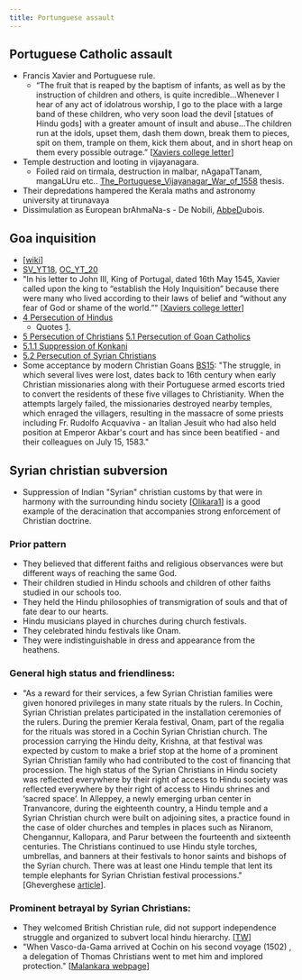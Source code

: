 ```yaml
---
title: Portunguese assault
---
```


## Portuguese Catholic assault
- Francis Xavier and Portuguese rule.
    - “The fruit that is reaped by the baptism of infants, as well as by the instruction of children and others, is quite incredible…Whenever I hear of any act of idolatrous worship, I go to the place with a large band of these children, who very soon load the devil \[statues of Hindu gods\] with a greater amount of insult and abuse…The children run at the idols, upset them, dash them down, break them to pieces, spit on them, trample on them, kick them about, and in short heap on them every possible outrage.” \[[Xaviers college letter](http://centreright.in/2014/04/an-open-letter-to-the-students-of-st-xaviers-college-mumbai/comment-page-1/#.VLJ5LjlGjUY)\]
- Temple destruction and looting in vijayanagara. 
    - Foiled raid on tirmala, destruction in malbar, nAgapaTTanam, mangaLUru etc.. [The\_Portuguese\_Vijayanagar\_War\_of_1558](https://www.academia.edu/5562669/The_Portuguese_Vijayanagar_War_of_1558) thesis.
- Their depredations hampered the Kerala maths and astronomy university at tirunavaya
- Dissimulation as European brAhmaNa-s  - De Nobili, [AbbeD](https://books.google.ca/books?id=xWY3AQAAMAAJ&pg=PA634&dq=at+this+time+their+daily+increasing+numbers+threatened&hl=en&sa=X&ved=0CBwQ6AEwAGoVChMIx57H5_eLyAIVDD2SCh18JQQP#v=onepage&q=at%20this%20time%20their%20daily%20increasing%20numbers%20threatened&f=false)ubois.

## Goa inquisition 
- \[[wiki](http://en.wikipedia.org/wiki/Goa_Inquisition)\]
- [SV_YT18](https://www.youtube.com/watch?v=6nEseljBZ-c&feature=youtu.be), [OC_YT_20](https://www.youtube.com/watch?v=qFDN4TJyBc4)
- "In his letter to John III, King of Portugal, dated 16th May 1545, Xavier called upon the king to “establish the Holy Inquisition” because there were many who lived according to their laws of belief and “without any fear of God or shame of the world.”" \[[Xaviers college letter](http://centreright.in/2014/04/an-open-letter-to-the-students-of-st-xaviers-college-mumbai/comment-page-1/#.VLJ5LjlGjUY)\]
- [4 Persecution of Hindus](http://en.wikipedia.org/wiki/Goa_Inquisition#Persecution_of_Hindus)
    - Quotes [1](https://twitter.com/blog_supplement/status/573632135791276032).
- [5 Persecution of Christians](http://en.wikipedia.org/wiki/Goa_Inquisition#Persecution_of_Christians) [5.1 Persecution of Goan Catholics](http://en.wikipedia.org/wiki/Goa_Inquisition#Persecution_of_Goan_Catholics)
- [5.1.1 Suppression of Konkani](http://en.wikipedia.org/wiki/Goa_Inquisition#Suppression_of_Konkani)
- [5.2 Persecution of Syrian Christians](http://en.wikipedia.org/wiki/Goa_Inquisition#Persecution_of_Syrian_Christians)
- Some acceptance by modern Christian Goans [BS15](http://www.business-standard.com/article/news-ians/india-s-first-anti-colonialist-uprising-predates-mangal-pandey-s-by-274-years-115071800333_1.html?utm_source=Offstumped_Report&utm_medium=Offstumped_Report&utm_term=Offstumped_Report&utm_campaign=Offstumped_Report): "The struggle, in which several lives were lost, dates back to 16th century when early Christian missionaries along with their Portuguese armed escorts tried to convert the residents of these five villages to Christianity. When the attempts largely failed, the missionaries destroyed nearby temples, which enraged the villagers, resulting in the massacre of some priests including Fr. Rudolfo Acquaviva - an Italian Jesuit who had also held position at Emperor Akbar's court and has since been beatified - and their colleagues on July 15, 1583."

## Syrian christian subversion
- Suppression of Indian "Syrian" christian customs by that were in harmony with the surrounding hindu society \[[Olikara1](http://www.nasrani.net/2011/05/19/the-heathen-and-the-syrian-syrian-christian-ritual-and-tradition-pre-1599-a-d/)\] is a good example of the deracination that accompanies strong enforcement of Christian doctrine.

### Prior pattern
- They believed that different faiths and religious observances were but different ways of reaching the same God.
- Their children studied in Hindu schools and children of other faiths studied in our schools too.
- They held the Hindu philosophies of transmigration of souls and that of fate dear to our hearts.
- Hindu musicians played in churches during church festivals.
- They celebrated hindu festivals like Onam.
- They were indistinguishable in dress and appearance from the heathens.

### General high status and friendliness:
- "As a reward for their services, a few Syrian Christian families were given honored privileges in many state rituals by the rulers. In Cochin, Syrian Christian prelates participated in the installation ceremonies of the rulers. During the premier Kerala festival, Onam, part of the regalia for the rituals was stored in a Cochin Syrian Christian church. The procession carrying the Hindu deity, Krishna, at that festival was expected by custom to make a brief stop at the home of a prominent Syrian Christian family who had contributed to the cost of financing that procession. The high status of the Syrian Christians in Hindu society was reflected everywhere by their right of access to Hindu society was reflected everywhere by their right of access to Hindu shrines and ‘sacred space’. In Alleppey, a newly emerging urban center in Tranvancore, during the eighteenth country, a Hindu temple and a Syrian Christian church were built on adjoining sites, a practice found in the case of older churches and temples in places such as Niranom, Chengannur, Kallopara, and Parur between the fourteenth and sixteenth centuries. The Christians continued to use Hindu style torches, umbrellas, and banners at their festivals to honor saints and bishops of the Syrian church. There was at least one Hindu temple that lent its temple elephants for Syrian Christian festival processions." \[Gheverghese [article](http://centreright.in/2012/09/the-syrian-christians-of-kerala-part-1/comment-page-1/#.VLMfADlGjUY)\].

### Prominent betrayal by Syrian Christians:
- They welcomed British Christian rule, did not support independence struggle and organized to subvert local hindu hierarchy. \[[TW](https://twitter.com/Madame_Micawber/status/886057335239651332)\]
- "When Vasco-da-Gama arrived at Cochin on his second voyage (1502) , a delegation of Thomas Christians went to met him and implored protection." \[[Malankara webpage](http://malankaraorthodoxchurch.in/index.php?option=com_content&task=view&id=26&Itemid=221)\]
